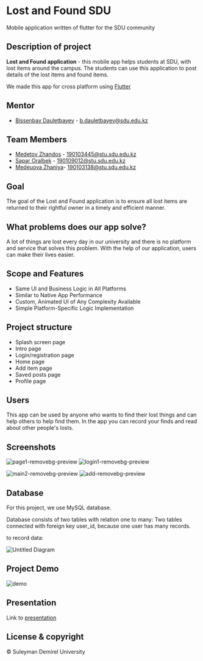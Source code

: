 # Lost and Found SDU

Mobile application written of flutter for the SDU community

## Description of project

**Lost and Found application** - this mobile app helps students at SDU, with lost items around the campus. The students can use this application to post details of the           lost items and found items.

We made this app for cross platform using [Flutter](https://flutter.dev/)

## Mentor
* [Bissenbay Dauletbayev](https://github.com/bissenbay) - b.dauletbayev@sdu.edu.kz


## Team Members
* [Medetov Zhandos](https://github.com/zhandosmd) - 190103445@stu.sdu.edu.kz 
* [Sapar Oralbek](https://github.com/Or4lbek)   - 190109012@stu.sdu.edu.kz 
* [Medeuova Zhaniya](https://github.com/Medeu-z)- 190103138@stu.sdu.edu.kz

## Goal

The goal of the Lost and Found application is to ensure all lost items are returned to their rightful owner in a timely and efficient manner.

## What problems does our app solve?

A lot of things are lost every day in our university and there is no platform and service that solves this problem. With the help of our application, users can make their lives easier.

## Scope and Features

* Same UI and Business Logic in All Platforms
* Similar to Native App Performance
* Custom, Animated UI of Any Complexity Available
* Simple Platform-Specific Logic Implementation

## Project structure

* Splash screen page
* Intro page
* Login/registration page
* Home page
* Add item page
* Saved posts page
* Profile page

## Users

This app can be used by anyone who wants to find their lost things and can help others to help find them. In the app you can record your finds and read about other people's losts.

## Screenshots

![page1-removebg-preview](https://user-images.githubusercontent.com/72996538/146637432-9e494da6-96e4-4b6e-acd1-ea21f58e92ca.png)
![login1-removebg-preview](https://user-images.githubusercontent.com/72996538/146637392-44c6daa2-b01e-4473-957b-415c3214df02.png)

![main2-removebg-preview](https://user-images.githubusercontent.com/72996538/146637412-b892eb9f-08b1-451d-898f-283cdf4962ce.png)
![add-removebg-preview](https://user-images.githubusercontent.com/72996538/146637498-5884eaf8-9240-4ea6-9ed6-97aebeda6e95.png)
<!-- ![page2-removebg-preview](https://user-images.githubusercontent.com/72996538/146637439-aa15828e-ea7b-486e-ab1b-131b96179cd8.png)
![page3-removebg-preview](https://user-images.githubusercontent.com/72996538/146637449-a4a0a033-4826-4e25-97d1-130e45e3b74f.png) -->


<!-- ![login2-removebg-preview](https://user-images.githubusercontent.com/72996538/146637399-d2775471-9294-422b-a33e-0e6d58ce667b.png) -->

<!-- ![main1-removebg-preview](https://user-images.githubusercontent.com/72996538/146637407-6fd68454-2ca5-4e83-a759-bb379bd28f41.png) -->
<!-- ![main3-removebg-preview](https://user-images.githubusercontent.com/72996538/146637426-08697850-41da-49e8-b522-1173191633a3.png) -->


## Database

For this project, we use MySQL database.

Database consists of two tables with relation one to many: Two tables connected with foreign key user_id, because one user has many records.

to record data:

![Untitled Diagram](https://user-images.githubusercontent.com/72996538/142143982-1086d268-1803-4a67-a63c-20eb51bf29c5.png)



## Project Demo

![demo](https://user-images.githubusercontent.com/72996538/146636814-049f9a7d-68cf-4ee9-a5fa-9c339d12e375.gif)

## Presentation
Link to [presentation](https://www.canva.com/design/DAEzHotDIfw/-C2pn877ZtHN15tvv_wMQQ/view?utm_content=DAEzHotDIfw&utm_campaign=designshare&utm_medium=link&utm_source=publishsharelink)


## License & copyright
© Suleyman Demirel University


